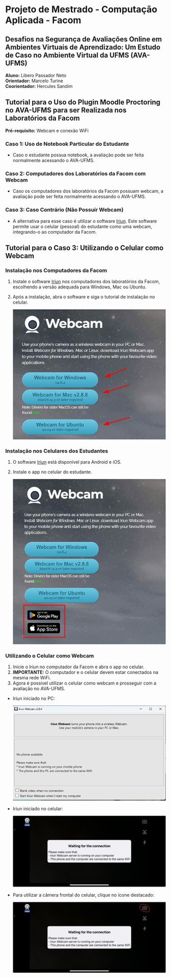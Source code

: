 # Projeto de Mestrado - Computação Aplicada - Facom

## Desafios na Segurança de Avaliações Online em Ambientes Virtuais de Aprendizado: Um Estudo de Caso no Ambiente Virtual da UFMS (AVA-UFMS)

**Aluno:** Libero Passador Neto  
**Orientador:** Marcelo Turine  
**Coorientador:** Hercules Sandim

## Tutorial para o Uso do Plugin Moodle Proctoring no AVA-UFMS para ser Realizada nos Laboratórios da Facom

**Pré-requisito:** Webcam e conexão WiFi

### Caso 1: Uso de Notebook Particular do Estudante

- Caso o estudante possua notebook, a avaliação pode ser feita normalmente acessando o AVA-UFMS.

### Caso 2: Computadores dos Laboratórios da Facom com Webcam

- Caso os computadores dos laboratórios da Facom possuam webcam, a avaliação pode ser feita normalmente acessando o AVA-UFMS.

### Caso 3: Caso Contrário (Não Possuir Webcam)

- A alternativa para esse caso é utilizar o software [Iriun](https://iriun.com/). Este software permite usar o celular (pessoal) do estudante como uma webcam, integrando-o ao computador da Facom.

## Tutorial para o Caso 3: Utilizando o Celular como Webcam

### Instalação nos Computadores da Facom

1. Instale o software [Iriun](https://iriun.com/) nos computadores dos laboratórios da Facom, escolhendo a versão adequada para Windows, Mac ou Ubuntu.
2. Após a instalação, abra o software e siga o tutorial de instalação no celular.

   ![Iriun install OS](/assets/irium-install-os.png)

### Instalação nos Celulares dos Estudantes

1. O software [Iriun](https://iriun.com/) está disponível para Android e iOS.
2. Instale o app no celular do estudante.

   ![Iriun install Mobile](/assets/iriun-mobile.png)

### Utilizando o Celular como Webcam

1. Inicie o Iriun no computador da Facom e abra o app no celular.
2. **IMPORTANTE:** O computador e o celular devem estar conectados na mesma rede WiFi.
3. Agora é possível utilizar o celular como webcam e prosseguir com a avaliação no AVA-UFMS.

- Iriun iniciado no PC:

  ![Iriun PC](/assets/iriun-open.png)

- Iriun iniciado no celular:

  ![Iriun Mobile](/assets/iriun-open-mobile.jpg)

- Para utilizar a câmera frontal do celular, clique no ícone destacado:

  ![Iriun Mobile Self](/assets/iriun-open-mobile-self.jpg)
